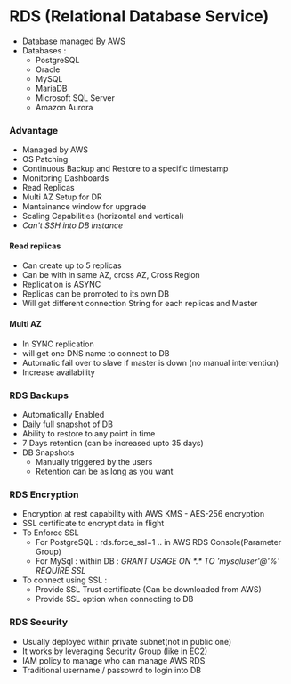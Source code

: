 # RDS (Relational Database Service)
* Database managed By AWS
* Databases :
  * PostgreSQL
  * Oracle
  * MySQL
  * MariaDB
  * Microsoft SQL Server
  * Amazon Aurora
  
### Advantage

* Managed by AWS
* OS Patching
* Continuous Backup and Restore to a specific timestamp
* Monitoring Dashboards
* Read Replicas
* Multi AZ Setup for DR
* Mantainance window for upgrade
* Scaling Capabilities (horizontal and vertical)
* *Can't SSH into DB instance*

#### Read replicas
* Can create up to 5 replicas
* Can be with in same AZ, cross AZ, Cross Region
* Replication is ASYNC
* Replicas can be promoted to its own DB
* Will get different connection String for each replicas and Master
  
#### Multi AZ

* In SYNC replication
* will get one DNS name to connect to DB
* Automatic fail over to slave if master is down (no manual intervention)
* Increase availability

### RDS Backups

* Automatically Enabled
* Daily full snapshot of DB
* Ability to restore to any point in time
* 7 Days retention (can be increased upto 35 days)
* DB Snapshots
  * Manually triggered by the users
  * Retention can be as long as you want

### RDS Encryption
* Encryption at rest capability with AWS KMS - AES-256 encryption
* SSL certificate to encrypt data in flight
* To Enforce SSL
  * For PostgreSQL : rds.force_ssl=1 .. in AWS RDS Console(Parameter Group)
  * For MySql : within DB : *GRANT USAGE ON \*.\* TO 'mysqluser'@'%' REQUIRE SSL*
* To connect using SSL :
  * Provide SSL Trust certificate (Can be downloaded from AWS)
  * Provide SSL option when connecting to DB
  
### RDS Security
* Usually deployed within private subnet(not in public one)
* It works by leveraging Security Group (like in EC2)
* IAM policy to manage who can manage AWS RDS
* Traditional username / passowrd to login into DB
